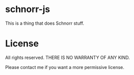 # schnorr-js

This is a thing that does Schnorr stuff.

# License

All rights reserved. THERE IS NO WARRANTY OF ANY KIND.

Please contact me if you want a more permissive license.

